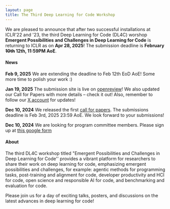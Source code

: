 ```yaml
---
layout: page
title: The Third Deep Learning for Code Workshop
---
```


We are pleased to announce that after two successful installations at ICLR'22 and '23, the third Deep Learning for Code (DL4C) worshop **Emergent Possibilities and Challenges in Deep Learning for Code** is returning to ICLR as on **Apr 28, 2025**! The submission deadline is **February ~~10th~~ 12th, 11:59PM AoE**.

#### News

**Feb 9, 2025** We are extending the deadline to Feb 12th EoD AoE! Some more time to polish your work :)

**Jan 19, 2025** The submission site is live on [openreview](https://openreview.net/group?id=ICLR.cc/2025/Workshop/DL4C#tab-recent-activity)! We also updated our Call for Papers with more details – check it out! Also, remember to follow our [X account](https://x.com/intent/user?screen_name=DL4Code) for updates!

**Dec 10, 2024** We released the first [call for papers](https://dl4c.github.io/callforpapers/). The submissions deadline is Feb 3rd, 2025 23:59 AoE. We look forward to your submissions!

**Dec 10, 2024** We are looking for program committee members. Please sign up at [this google form](https://docs.google.com/forms/d/e/1FAIpQLSc0jcjGpD31_AQ1ddFQ1YBQxqvjs7HBe-XL91N7Vu29GpPShg/viewform)

#### About

The third DL4C workshop titled "Emergent Possibilities and Challenges in Deep Learning for Code'' provides a vibrant platform for researchers to share their work on deep learning for code, emphasizing emergent possibilities and challenges, for example: agentic methods for programming tasks, post-training and alignment for code, developer productivity and HCI for code, open science and responsible AI for code, and benchmarking and evaluation for code.

Please join us for a day of exciting talks, posters, and discussions on the latest advances in deep learning for code!
